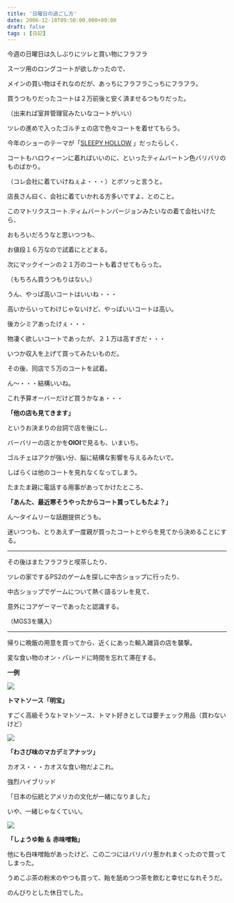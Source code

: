 ```yaml
---
title: '日曜日の過ごし方'
date: 2006-12-18T09:50:00.000+09:00
draft: false
tags : [日記]
---
```


今週の日曜日は久しぶりにツレと買い物にフラフラ

  

スーツ用のロングコートが欲しかったので、

メインの買い物はそれなのだが、あっちにフラフラこっちにフラフラ。

  

買うつもりだったコートは２万前後と安く済ませるつもりだった。

（出来れば室井管理官みたいなコートがいい）

  

ツレの進めで入ったゴルチェの店で色々コートを着せてもらう。

今年のショーのテーマが「[SLEEPY HOLLOW](http://www.aa.alpha-net.ne.jp/joljol/eiga/sleepy.html "SLEEPY HOLLOW") 」だったらしく、

コートもハロウィーンに着ればいいのに、といったティムバートン色バリバリのものばかり。

（コレ会社に着ていけねぇよ・・・）とボソっと言うと。

店長さん曰く、会社に着ていかれる方多いですよ、とのこと。

このマトリクスコート.ティムバートンバージョンみたいなの着て会社いけたら、

おもろいだろうなと思いつつも、

お値段１６万なので試着にとどまる。

  

次にマックイーンの２１万のコートも着させてもらった。

（もちろん買うつもりはない。）

うん、やっぱ高いコートはいいね・・・

高いからいってわけじゃないけど、やっぱいいコートは高い。

後カシミアあったけぇ・・・

  

物凄く欲しいコートであったが、２１万は高すぎだ・・・

いつか収入を上げて買ってみたいものだ。

その後、同店で５万のコートを試着。

ん～・・・結構いいね。

これ予算オーバーだけど買うかなぁ・・・

  

**「他の店も見てきます」**

  

というお決まりの台詞で店を後にし、

バーバリーの店とかを**OIOI**で見るも、いまいち。

ゴルチェはアクが強い分、脳に結構な影響を与えるみたいで。

しばらくは他のコートを見れなくなってしまう。

  

たまたま親に電話する用事があってかけたところ、

  

**「あんた、最近寒そうやったからコート買ってしもたよ？」**

  

ん～タイムリーな話題提供どうも。

迷いつつも、とりあえず一度親が買ったコートとやらを見てから決めることにする。

  

* * *

  

その後はまたフラフラと喫茶したり、

ツレの家でするPS2のゲームを探しに中古ショップに行ったり、

中古ショップでゲームについて熱く語るツレを見て、

意外にコアゲーマーであったと認識する。

（MGS3を購入）

  

* * *

  

帰りに晩飯の用意を買ってから、近くにあった輸入雑貨の店を襲撃。

変な食い物のオン・パレードに時間を忘れて滞在する。

  

**一例**

![](http://docs.google.com/File?id=dhr8vrth_47dktsbn)

**トマトソース「明宝」**

すごく高級そうなトマトソース、トマト好きとしては要チェック用品（買わないけど）

![](http://docs.google.com/File?id=dhr8vrth_48t5xpq)

**「わさび味のマカデミアナッツ」**

カオス・・・カオスな食い物だよこれ。

強烈ハイブリッド

「日本の伝統とアメリカの文化が一緒になりました」

いや、一緒じゃなくていい。

![](http://docs.google.com/File?id=dhr8vrth_49f5k7jj)

**「しょうゆ飴 ＆ 赤味噌飴」**

他にも白味噌飴があったけど、この二つにはバリバリ惹かれまくったので買ってしまった。

うめこぶ茶の粉末のやつも買って、飴を舐めつつ茶を飲むと幸せになれそうだ。

のんびりとした休日でした。
